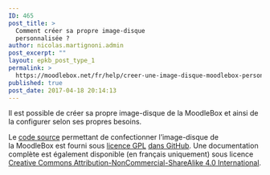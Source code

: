 ```yaml
---
ID: 465
post_title: >
  Comment créer sa propre image-disque
  personnalisée ?
author: nicolas.martignoni.admin
post_excerpt: ""
layout: epkb_post_type_1
permalink: >
  https://moodlebox.net/fr/help/creer-une-image-disque-moodlebox-personnalisee/
published: true
post_date: 2017-04-18 20:14:13
---
```

Il est possible de créer sa propre image-disque de la MoodleBox et ainsi de la configurer selon ses propres besoins.

Le <a href="https://github.com/martignoni/make-moodlebox" target="_blank">code source</a> permettant de confectionner l’image-disque de la MoodleBox est fourni sous <a href="https://www.gnu.org/licenses/gpl-3.0.fr.html" target="_blank">licence GPL</a> <a href="https://github.com/martignoni/make-moodlebox" target="_blank">dans GitHub</a>. Une documentation complète est également disponible (en français uniquement) sous licence <a href="https://creativecommons.org/licenses/by-nc-sa/4.0/" target="_blank">Creative Commons Attribution-NonCommercial-ShareAlike 4.0 International</a>.